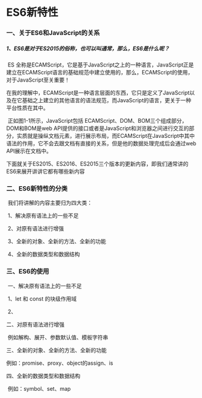 # 												ES6新特性															



### 一、关于ES6和JavaScript的关系

##### 		1、ES6是对于ES2015的俗称，也可以叫通常，那么，ES6是什么呢？

​			ES 全称是ECAMScript，它是基于JavaScript之上的一种语言，JavaScript正是建立在ECAMScript语言的基础规范中建立使用的，那么，ECAMScript的使用，对于JavaScript至关重要！

​			在我的理解中，ECAMScript是一种语言层面的东西，它只是定义了JavaScript以及在它基础之上建立的其他语言的语法规范，而JavaScript的语言，更关于一种平台性质在其中。

​	正如图1-1所示，JavaScript包括 ECAMScript、DOM、BOM三个组成部分，DOM和BOM是web API提供的接口或者是JavaScript和浏览器之间进行交互的部分，实质就是操纵文档元素，进行展示布局，而ECAMScript在JavaScript中其中语法的作用，它不会去跟文档有直接的关系，但是他的数据处理完成后会通过web API展示在文档中。

​		下面就关于ES2015、ES2016、ES2015三个版本的更新内容，即我们通常讲的ES6来展开讲讲它都有哪些新内容

### 二、ES6新特性的分类

​		我们将讲解的内容主要归为四大类：

​			  1、解决原有语法上的一些不足

​		  	2、对原有语法进行增强

​			  3、全新的对象、全新的方法、全新的功能

​			  4、全新的数据类型和数据结构



### 三、ES6的使用

​	一、解决原有语法上的一些不足

​			1、let 和 const 的块级作用域

​			2、

二、对原有语法进行增强

​		例如解构、展开、参数默认值、模板字符串

三、全新的对象、全新的方法、全新的功能

例如：promise、proxy、object的assign、is

四、全新的数据类型和数据结构

​		例如：symbol、set、map